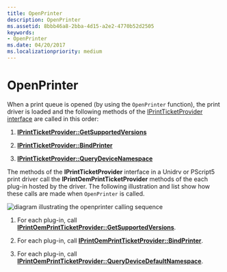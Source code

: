 ```yaml
---
title: OpenPrinter
description: OpenPrinter
ms.assetid: 8bbb46a8-2bba-4d15-a2e2-4770b52d2505
keywords:
- OpenPrinter
ms.date: 04/20/2017
ms.localizationpriority: medium
---
```


# OpenPrinter


When a print queue is opened (by using the `OpenPrinter` function), the print driver is loaded and the following methods of the [IPrintTicketProvider interface](https://docs.microsoft.com/previous-versions/windows/hardware/drivers/ff554375(v=vs.85)) are called in this order:

1.  [**IPrintTicketProvider::GetSupportedVersions**](https://docs.microsoft.com/previous-versions/windows/hardware/drivers/ff554371(v=vs.85))

2.  [**IPrintTicketProvider::BindPrinter**](https://docs.microsoft.com/previous-versions/windows/hardware/drivers/ff554354(v=vs.85))

3.  [**IPrintTicketProvider::QueryDeviceNamespace**](https://docs.microsoft.com/previous-versions/windows/hardware/drivers/ff554378(v=vs.85))

The methods of the **IPrintTicketProvider** interface in a Unidrv or PScript5 print driver call the **IPrintOemPrintTicketProvider** methods of the each plug-in hosted by the driver. The following illustration and list show how these calls are made when `OpenPrinter` is called.

![diagram illustrating the openprinter calling sequence](images/ptpcopen-uml.gif)

1.  For each plug-in, call [**IPrintOemPrintTicketProvider::GetSupportedVersions**](https://docs.microsoft.com/windows-hardware/drivers/ddi/prcomoem/nf-prcomoem-iprintoemprintticketprovider-getsupportedversions).

2.  For each plug-in, call [**IPrintOemPrintTicketProvider::BindPrinter**](https://docs.microsoft.com/previous-versions/windows/hardware/drivers/ff553151(v=vs.85)).

3.  For each plug-in, call [**IPrintOemPrintTicketProvider::QueryDeviceDefaultNamespace**](https://docs.microsoft.com/windows-hardware/drivers/ddi/prcomoem/nf-prcomoem-iprintoemprintticketprovider-querydevicedefaultnamespace).

 

 




